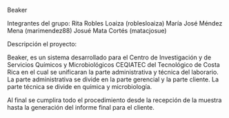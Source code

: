 Beaker

Integrantes del grupo:
Rita Robles Loaiza (roblesloaiza)
María José Méndez Mena (marimendez88)
Josué Mata Cortés (matacjosue)

Descripción el proyecto:

Beaker, es un sistema desarrollado para el Centro de Investigación y de Servicios Químicos y Microbiológicos CEQIATEC del Tecnológico de Costa Rica en el cual se unificaran la parte administrativa y técnica del laborario. La parte administrativa se divide en la parte gerencial y la parte cliente. La parte técnica se divide en química y microbiología.

Al final se cumplira todo el procedimiento desde la recepción de la muestra hasta la generación del informe final para el cliente.






